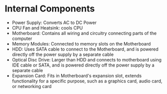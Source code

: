# Internal Components
- Power Supply: Converts AC to DC Power
- CPU Fan and Heatsink: cools CPU
- Motherboard: Contains all wiring and circuitry connecting parts of the computer
- Memory Modules: Connected to memory slots on the Motherboard
- HDD: Uses SATA cable to connect to the Motherboard, and is powered directly off the power supply by a separate cable
- Optical Disc Drive: Larger than HDD and connects to motherboard using IDE cable or SATA, and is powered directly off the power supply by a separate cable
- Expansion Card: Fits in Motherboard's expansion slot, extends functionality for a specific purpose, such as a graphics card, audio card, or networking card
